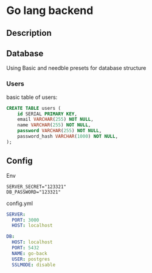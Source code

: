 # Go lang backend

## Description

## Database

Using Basic and needble presets for database structure

### Users
basic table of users:

```sql
CREATE TABLE users (
    id SERIAL PRIMARY KEY,
    email VARCHAR(255) NOT NULL,
    name VARCHAR(255) NOT NULL,
    password VARCHAR(255) NOT NULL,
    password_hash VARCHAR(1000) NOT NULL,
);
```


## Config

Env

```dotenv
SERVER_SECRET="123321"
DB_PASSWORD="123321"
```

config.yml

```yml
SERVER:
  PORT: 3000
  HOST: localhost

DB:
  HOST: localhost
  PORT: 5432
  NAME: go-back
  USER: postgres
  SSLMODE: disable
```
